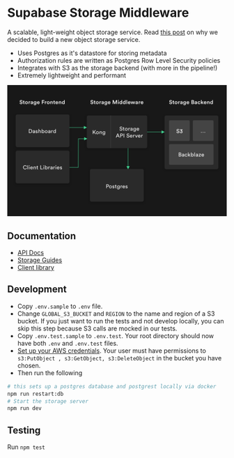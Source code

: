 # Supabase Storage Middleware

A scalable, light-weight object storage service. Read [this post](https://supabase.io/blog/2021/03/30/supabase-storage) on why we decided to build a new object storage service.

- Uses Postgres as it's datastore for storing metadata
- Authorization rules are written as Postgres Row Level Security policies
- Integrates with S3 as the storage backend (with more in the pipeline!)
- Extremely lightweight and performant

![Architecture](./static/architecture.png?raw=true 'Architecture')

## Documentation

- [API Docs](https://supabase.github.io/storage-api/#/)
- [Storage Guides](https://supabase.io/docs/guides/storage)
- [Client library](https://supabase.io/docs/reference/javascript/storage-createbucket)

## Development

- Copy `.env.sample` to `.env` file.
- Change `GLOBAL_S3_BUCKET` and `REGION` to the name and region of a S3 bucket. If you just want to run the tests and not develop locally, you can skip this step because S3 calls are mocked in our tests.
- Copy `.env.test.sample` to `.env.test`. Your root directory should now have both `.env` and `.env.test` files.
- [Set up your AWS credentials](https://docs.aws.amazon.com/cli/latest/userguide/cli-configure-files.html). Your user must have permissions to `s3:PutObject , s3:GetObject, s3:DeleteObject` in the bucket you have chosen.
- Then run the following

```bash
# this sets up a postgres database and postgrest locally via docker
npm run restart:db
# Start the storage server
npm run dev
```

## Testing

Run `npm test`
